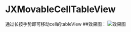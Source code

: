 # JXMovableCellTableView
通过长按手势即可移动cell的tableView
##效果图：
![效果图](https://github.com/pujiaxin33/JXMovableCellTableView/raw/master/JXMovableCellTableView.gif)
